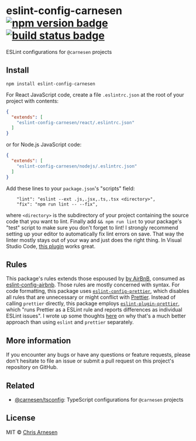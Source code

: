 # eslint-config-carnesen [![npm version badge](https://badge.fury.io/js/eslint-config-carnesen.svg)](https://badge.fury.io/js/eslint-config-carnesen) [![build status badge](https://github.com/carnesen/eslint-config/workflows/test/badge.svg)](https://github.com/carnesen/eslint-config/actions?query=workflow%3Atest+branch%3Amaster)

ESLint configurations for `@carnesen` projects

## Install
```
npm install eslint-config-carnesen
```
For React JavaScript code, create a file `.eslintrc.json` at the root of your project with contents:

```json
{
  "extends": [
    "eslint-config-carnesen/react/.eslintrc.json"
  ]
}
```
or for Node.js JavaScript code:
```json
{
  "extends": [
    "eslint-config-carnesen/nodejs/.eslintrc.json"
  ]
}
```
Add these lines to your `package.json`'s "scripts" field:
```
    "lint": "eslint --ext .js,.jsx,.ts,.tsx <directory>",
    "fix": "npm run lint -- --fix",
```
where `<directory>` is the subdirectory of your project containing the source code that you want to lint. Finally add `&& npm run lint` to your package's "test" script to make sure you don't forget to lint! I strongly recommend setting up your editor to automatically fix lint errors on save. That way the linter mostly stays out of your way and just does the right thing. In Visual Studio Code, [this plugin](https://marketplace.visualstudio.com/items?itemName=dbaeumer.vscode-eslint) works great.

## Rules
This package's rules extends those espoused by [by AirBnB](https://github.com/airbnb/javascript), consumed as [eslint-config-airbnb](https://www.npmjs.com/package/eslint-config-airbnb). Those rules are mostly concerned with syntax. For code formatting, this package uses [`eslint-config-prettier`](https://github.com/prettier/eslint-config-prettier), which disables all rules that are unnecessary or might conflict with [Prettier](https://prettier.io/). Instead of calling `prettier` directly, this package employs [`eslint-plugin-prettier`](https://github.com/prettier/eslint-plugin-prettier), which "runs Prettier as a ESLint rule and reports differences as individual ESLint issues". I wrote up some thoughts [here](https://github.com/googleapis/google-cloud-node/issues/2842#issuecomment-425229710) on why that's a much better approach than using `eslint` and `prettier` separately.

## More information
If you encounter any bugs or have any questions or feature requests, please don't hesitate to file an issue or submit a pull request on this project's repository on GitHub.

## Related
- [@carnesen/tsconfig](https://github.com/carnesen/tsconfig): TypeScript configurations for `@carnesen` projects

## License
MIT © [Chris Arnesen](https://www.carnesen.com)
